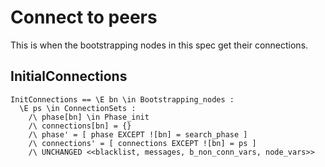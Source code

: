 # Connect to peers

This is when the bootstrapping nodes in this spec get their connections.
## InitialConnections

```
InitConnections == \E bn \in Bootstrapping_nodes :
  \E ps \in ConnectionSets :
    /\ phase[bn] \in Phase_init
    /\ connections[bn] = {}
    /\ phase' = [ phase EXCEPT ![bn] = search_phase ]
    /\ connections' = [ connections EXCEPT ![bn] = ps ]
    /\ UNCHANGED <<blacklist, messages, b_non_conn_vars, node_vars>>
```
